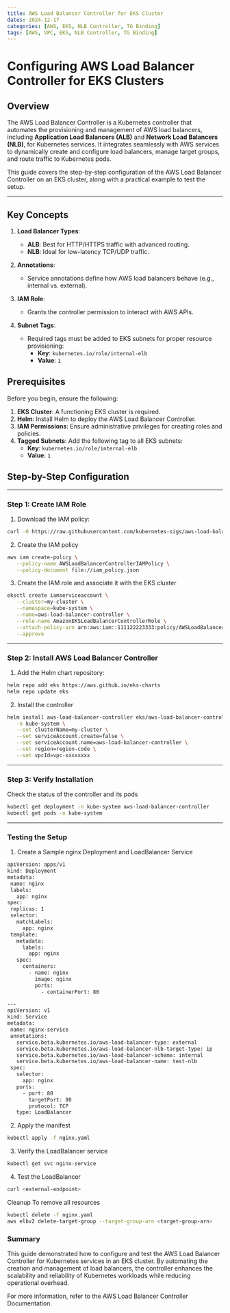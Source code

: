 ```yaml
---
title: AWS Load Balancer Controller for EKS Cluster
dates: 2024-12-17
categories: [AWS, EKS, NLB Controller, TG Binding]
tags: [AWS, VPC, EKS, NLB Controller, TG Binding]
---
```


# Configuring AWS Load Balancer Controller for EKS Clusters

## Overview

The AWS Load Balancer Controller is a Kubernetes controller that automates the provisioning and management of AWS load balancers, including **Application Load Balancers (ALB)** and **Network Load Balancers (NLB)**, for Kubernetes services. It integrates seamlessly with AWS services to dynamically create and configure load balancers, manage target groups, and route traffic to Kubernetes pods.

This guide covers the step-by-step configuration of the AWS Load Balancer Controller on an EKS cluster, along with a practical example to test the setup.

---

## Key Concepts

1. **Load Balancer Types**:
   - **ALB**: Best for HTTP/HTTPS traffic with advanced routing.
   - **NLB**: Ideal for low-latency TCP/UDP traffic.

2. **Annotations**:
   - Service annotations define how AWS load balancers behave (e.g., internal vs. external).

3. **IAM Role**:
   - Grants the controller permission to interact with AWS APIs.

4. **Subnet Tags**:
   - Required tags must be added to EKS subnets for proper resource provisioning:
     - **Key**: `kubernetes.io/role/internal-elb`
     - **Value**: `1`

## Prerequisites

Before you begin, ensure the following:

1. **EKS Cluster**: A functioning EKS cluster is required.
2. **Helm**: Install Helm to deploy the AWS Load Balancer Controller.
3. **IAM Permissions**: Ensure administrative privileges for creating roles and policies.
4. **Tagged Subnets**: Add the following tag to all EKS subnets:
   - **Key**: `kubernetes.io/role/internal-elb`
   - **Value**: `1`

## Step-by-Step Configuration

---
### Step 1: Create IAM Role

1. Download the IAM policy:
```bash
curl -O https://raw.githubusercontent.com/kubernetes-sigs/aws-load-balancer-controller/v2.7.2/docs/install/iam_policy.json
```
2. Create the IAM policy
 ```bash
aws iam create-policy \
    --policy-name AWSLoadBalancerControllerIAMPolicy \
    --policy-document file://iam_policy.json
```
3. Create the IAM role and associate it with the EKS cluster
 ```bash
eksctl create iamserviceaccount \
    --cluster=my-cluster \
    --namespace=kube-system \
    --name=aws-load-balancer-controller \
    --role-name AmazonEKSLoadBalancerControllerRole \
    --attach-policy-arn arn:aws:iam::111122223333:policy/AWSLoadBalancerControllerIAMPolicy \
    --approve
```
---
### Step 2: Install AWS Load Balancer Controller

1. Add the Helm chart repository:
 ```bash
helm repo add eks https://aws.github.io/eks-charts
helm repo update eks
```
2. Install the controller
 ```bash
helm install aws-load-balancer-controller eks/aws-load-balancer-controller \
    -n kube-system \
    --set clusterName=my-cluster \
    --set serviceAccount.create=false \
    --set serviceAccount.name=aws-load-balancer-controller \
    --set region=region-code \
    --set vpcId=vpc-xxxxxxxx
```
---
### Step 3: Verify Installation
Check the status of the controller and its pods
 ```bash
kubectl get deployment -n kube-system aws-load-balancer-controller
kubectl get pods -n kube-system
```
---
### Testing the Setup

1. Create a Sample nginx Deployment and LoadBalancer Service
 ```bash
apiVersion: apps/v1
kind: Deployment
metadata:
  name: nginx
  labels:
    app: nginx
spec:
  replicas: 1
  selector:
    matchLabels:
      app: nginx
  template:
    metadata:
      labels:
        app: nginx
    spec:
      containers:
        - name: nginx
          image: nginx
          ports:
            - containerPort: 80

---
apiVersion: v1
kind: Service
metadata:
  name: nginx-service
  annotations:
    service.beta.kubernetes.io/aws-load-balancer-type: external
    service.beta.kubernetes.io/aws-load-balancer-nlb-target-type: ip
    service.beta.kubernetes.io/aws-load-balancer-scheme: internal
    service.beta.kubernetes.io/aws-load-balancer-name: test-nlb
  spec:
    selector:
      app: nginx
    ports:
      - port: 80
        targetPort: 80
        protocol: TCP
    type: LoadBalancer
```

2. Apply the manifest
 ```bash
kubectl apply -f nginx.yaml
```
3. Verify the LoadBalancer service
 ```bash
kubectl get svc nginx-service
```
4. Test the LoadBalancer
 ```bash
curl <external-endpoint>
```
Cleanup
To remove all resources
 ```bash
kubectl delete -f nginx.yaml
aws elbv2 delete-target-group --target-group-arn <target-group-arn>
```
### Summary
This guide demonstrated how to configure and test the AWS Load Balancer Controller for Kubernetes services in an EKS cluster. By automating the creation and management of load balancers, the controller enhances the scalability and reliability of Kubernetes workloads while reducing operational overhead.

For more information, refer to the AWS Load Balancer Controller Documentation.
